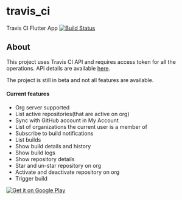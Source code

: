 # travis_ci

Travis CI Flutter App [![Build Status](https://travis-ci.org/Flutter-OpenHub/travis_ci.svg?branch=master)](https://travis-ci.org/Flutter-OpenHub/travis_ci)

## About

This project uses Travis CI API and requires access token for all the operations. API details are available [here](https://developer.travis-ci.com).

The project is still in beta and not all features are available.

#### Current features

- Org server supported
- List active repositories(that are active on org)
- Sync with GitHub account in My Account
- List of organizations the current user is a member of
- Subscribe to build notifications
- List builds
- Show build details and history
- Show build logs
- Show repository details
- Star and un-star repository on org
- Activate and deactivate repository on org
- Trigger build


<a href='https://play.google.com/store/apps/details?id=com.intellectstudio.travisci&pcampaignid=pcampaignidMKT-Other-global-all-co-prtnr-py-PartBadge-Mar2515-1'><img alt='Get it on Google Play' src='https://play.google.com/intl/en_us/badges/static/images/badges/en_badge_web_generic.png'/></a>
